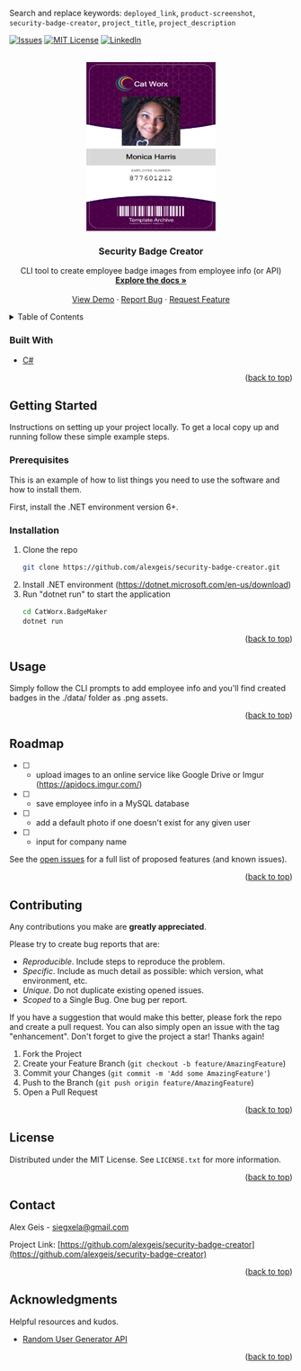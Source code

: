 Search and replace keywords: `deployed_link`, `product-screenshot`, `security-badge-creator`, `project_title`, `project_description`

<div id="top"></div>

<!-- PROJECT SHIELDS -->
<!--
*** using markdown "reference style" links for readability.
*** Reference links are enclosed in brackets [ ] instead of parentheses ( ).
*** See the bottom of this document for the declaration of the reference variables
*** https://www.markdownguide.org/basic-syntax/#reference-style-links
-->

<!-- [![Contributors][contributors-shield]][contributors-url]
[![Forks][forks-shield]][forks-url]
[![Stargazers][stars-shield]][stars-url] -->

[![Issues][issues-shield]][issues-url]
[![MIT License][license-shield]][license-url]
[![LinkedIn][linkedin-shield]][linkedin-url]

<!-- PROJECT LOGO -->
<br />
<div align="center">
  <a href="https://github.com/alexgeis/security-badge-creator">
    <img src="CatWorx.BadgeMaker/data/877601212_badge.png" alt="Logo" width="230" height="300">
  </a>

<h3 align="center">Security Badge Creator</h3>

  <p align="center">
    CLI tool to create employee badge images from employee info (or API)
    <br />
    <a href="https://github.com/alexgeis/security-badge-creator"><strong>Explore the docs »</strong></a>
    <br />
    <br />
    <a class="deployed_link" href="https://github.com/alexgeis/security-badge-creator">View Demo</a>
    ·
    <a href="https://github.com/alexgeis/security-badge-creator/issues">Report Bug</a>
    ·
    <a href="https://github.com/alexgeis/security-badge-creator/issues">Request Feature</a>
  </p>
</div>

<!-- TABLE OF CONTENTS -->
<details>
  <summary>Table of Contents</summary>
  <ol>
    <li>
      <!-- <a href="#about-the-project">About The Project</a> -->
      <ul>
        <li><a href="#built-with">Built With</a></li>
      </ul>
    </li>
    <li>
      <a href="#getting-started">Getting Started</a>
      <ul>
        <li><a href="#prerequisites">Prerequisites</a></li>
        <li><a href="#installation">Installation</a></li>
      </ul>
    </li>
    <li><a href="#usage">Usage</a></li>
    <li><a href="#roadmap">Roadmap</a></li>
    <li><a href="#contributing">Contributing</a></li>
    <li><a href="#license">License</a></li>
    <li><a href="#contact">Contact</a></li>
    <li><a href="#acknowledgments">Acknowledgments</a></li>
  </ol>
</details>

<!-- ABOUT THE PROJECT -->

<!-- ## About The Project -->

<!-- [![Product Name Screen Shot][product-screenshot]](https://example.com) -->
<!-- <a class="deployed_link" href="https://example.com">
<p align="center">
<img id="product-screenshot" src="images/screenshot.png" alt="Product Name Screen Shot"
style="display: block;
    margin-left: auto;
    margin-right: auto;
    width: 60%;"/></p></a> -->

<!-- <p align="right">(<a href="#top">back to top</a>)</p> -->

### Built With

- [C#](https://learn.microsoft.com/en-us/dotnet/csharp/)

<p align="right">(<a href="#top">back to top</a>)</p>

<!-- GETTING STARTED -->

## Getting Started

Instructions on setting up your project locally.
To get a local copy up and running follow these simple example steps.

### Prerequisites

This is an example of how to list things you need to use the software and how to install them.

First, install the .NET environment version 6+.

### Installation

1. Clone the repo
   ```sh
   git clone https://github.com/alexgeis/security-badge-creator.git
   ```
2. Install .NET environment (https://dotnet.microsoft.com/en-us/download)
3. Run "dotnet run" to start the application
   ```sh
   cd CatWorx.BadgeMaker
   dotnet run
   ```

<p align="right">(<a href="#top">back to top</a>)</p>

<!-- USAGE EXAMPLES -->

## Usage

Simply follow the CLI prompts to add employee info and you'll find created badges in the ./data/ folder as .png assets.

<!-- _For more examples, please refer to the [Documentation](https://example.com)_ -->

<p align="right">(<a href="#top">back to top</a>)</p>

<!-- ROADMAP -->

## Roadmap

- [ ] - upload images to an online service like Google Drive or Imgur (https://apidocs.imgur.com/)
- [ ] - save employee info in a MySQL database
- [ ] - add a default photo if one doesn't exist for any given user
- [ ] - input for company name

See the [open issues](https://github.com/alexgeis/security-badge-creator/issues) for a full list of proposed features (and known issues).

<p align="right">(<a href="#top">back to top</a>)</p>

<!-- CONTRIBUTING -->

## Contributing

Any contributions you make are **greatly appreciated**.

Please try to create bug reports that are:

- _Reproducible_. Include steps to reproduce the problem.
- _Specific_. Include as much detail as possible: which version, what environment, etc.
- _Unique_. Do not duplicate existing opened issues.
- _Scoped_ to a Single Bug. One bug per report.

If you have a suggestion that would make this better, please fork the repo and create a pull request. You can also simply open an issue with the tag "enhancement".
Don't forget to give the project a star! Thanks again!

1. Fork the Project
2. Create your Feature Branch (`git checkout -b feature/AmazingFeature`)
3. Commit your Changes (`git commit -m 'Add some AmazingFeature'`)
4. Push to the Branch (`git push origin feature/AmazingFeature`)
5. Open a Pull Request

<p align="right">(<a href="#top">back to top</a>)</p>

<!-- LICENSE -->

## License

Distributed under the MIT License. See `LICENSE.txt` for more information.

<p align="right">(<a href="#top">back to top</a>)</p>

<!-- CONTACT -->

## Contact

Alex Geis - siegxela@gmail.com

Project Link: [https://github.com/alexgeis/security-badge-creator](https://github.com/alexgeis/security-badge-creator)

<p align="right">(<a href="#top">back to top</a>)</p>

<!-- ACKNOWLEDGMENTS -->

## Acknowledgments

Helpful resources and kudos.

- [Random User Generator API](https://randomuser.me/documentation)

<p align="right">(<a href="#top">back to top</a>)</p>

<!-- MARKDOWN LINKS & IMAGES -->
<!-- https://www.markdownguide.org/basic-syntax/#reference-style-links -->

<!-- [contributors-shield]: https://img.shields.io/github/contributors/alexgeis/security-badge-creator.svg?style=for-the-badge
[contributors-url]: https://github.com/alexgeis/security-badge-creator/graphs/contributors
[forks-shield]: https://img.shields.io/github/forks/alexgeis/security-badge-creator.svg?style=for-the-badge
[forks-url]: https://github.com/alexgeis/security-badge-creator/network/members
[stars-shield]: https://img.shields.io/github/stars/alexgeis/security-badge-creator.svg?style=for-the-badge
[stars-url]: https://github.com/alexgeis/security-badge-creator/stargazers -->

[issues-shield]: https://img.shields.io/github/issues/alexgeis/security-badge-creator.svg?style=for-the-badge
[issues-url]: https://github.com/alexgeis/security-badge-creator/issues
[license-shield]: https://img.shields.io/github/license/alexgeis/security-badge-creator.svg?style=for-the-badge
[license-url]: https://github.com/alexgeis/security-badge-creator/blob/master/LICENSE.txt
[linkedin-shield]: https://img.shields.io/badge/-LinkedIn-black.svg?style=for-the-badge&logo=linkedin&colorB=555
[linkedin-url]: https://linkedin.com/in/alexngeis
[product-screenshot]: images/screenshot.png
